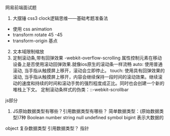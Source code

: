 网易前端面试题
1. 大摆锤   css3 clock逻辑思维——基础考题准备法
- 使用 css animation
- transform rotate 45  -45
- transform-origin 基点
2. 文本域限制缩放
3. 定制滚动条,带有回弹效果
-webkit-overflow-scrolling 属性控制元素在移动设备上是否使用滚动回弹效果.就像ios原生的滚动条一样流畅
auto: 使用普通滚动, 当手指从触摸屏上移开，滚动会立即停止。
touch: 使用具有回弹效果的滚动, 当手指从触摸屏上移开，内容会继续保持一段时间的滚动效果。继续滚动的速度和持续的时间和滚动手势的强烈程度成正比。同时也会创建一个新的堆栈上下文。
定制滚动条样式的伪类：::-webkit-scrollbar

js部分
1. JS原始数据类型有哪些？引用数据类型有哪些？
简单数据类型：(原始数据类型)7种
Boolean
number
string
null
undefined
symbol
bigint 表示大数据的

object 复杂数据类型 引用数据类型？ 指针